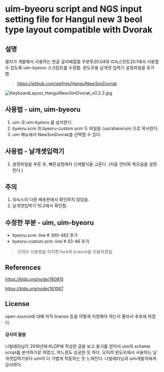 # uim-byeoru script and NGS input setting file for Hangul new 3 beol type layout compatible with Dvorak



 ## 설명

필자가 개발해서 사용하는 한글 글쇠배열을 우분투20.04와 리눅스민트20.1에서 사용할 수 있도록 uim-byeoru 스크립트를 수정함. 윈도우용 날개셋 입력기 설정파일을 추가함.

> https://github.com/awfrok/HangulNew3onDvorak

![KeyboardLayout_HangulNew3onDvorak_v0.2.2.jpg](https://github.com/awfrok/HangulNew3onDvorak/raw/master/KeyboardLayout_HangulNew3onDvorak_v0.2.2.jpg)

## 사용법 - uim, uim-byeoru

1. uim 과 uim-byeoru 를 설치한다.
2. byeoru.scm 과 byeoru-custom.scm 두 파일을 /usr/share/uim 으로 복사한다.
3. uim 메뉴에서 New3onDvorak를 선택할 수 있다.



## 사용법 - 날개셋입력기

1. 설정파일을 부른 후, 빠른설정에저 신세벌식을 고른다. (자음 연타와 복모음을 설정한다.)



## 주의

1. 리눅스의 다른 배포판에서 확인하지 않았음.
2. 날개셋입력기 10.2에서 확인함.



 ## 수정한 부분 - uim, uim-byeoru

- byeoru.scm: line # 390-482 추가
- byeoru-custom.scm: line # 43-46 추가

> 깃허브 사용법을 익히면 fork와 branch를 이용하겠음.



## References

https://kldp.org/node/160815

https://kldp.org/node/161067



## License

open-source에 대해 아직 license 등을 어떻게 지정해야 하는지 몰라서 추후에 하겠다.



#### 감사의 말씀

나빌레라님이 2019년에 KLDP에 작성한 글을 보고 용기를 얻어서 uim의 scheme script를 분석하기로 하였고, 어느정도 성공한 듯 하다. 오히려 윈도우에서 사용하는 날개셋입력기보다 uim이 더 가볍게 작동하는 듯 느껴진다. 나빌레라님과 uim개발자에게 감사하다.



